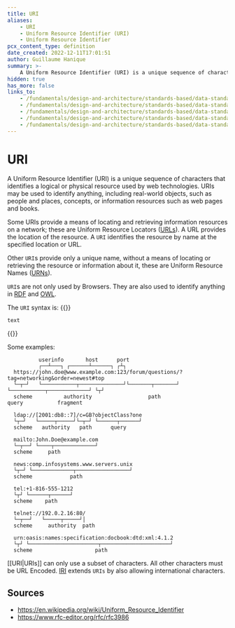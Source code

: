 ```yaml
---
title: URI
aliases:
    - URI
    - Uniform Resource Identifier (URI)
    - Uniform Resource Identifier
pcx_content_type: definition
date_created: 2022-12-11T17:01:51
author: Guillaume Hanique
summary: >-
    A Uniform Resource Identifier (URI) is a unique sequence of characters that identifies a logical or physical resource used by web technologies. URIs may be used to identify anything, including real-world objects, such as people and places, concepts, or information resources such as web pages and books.
hidden: true
has_more: false
links_to:
    - /fundamentals/design-and-architecture/standards-based/data-standards/url
    - /fundamentals/design-and-architecture/standards-based/data-standards/urn
    - /fundamentals/design-and-architecture/standards-based/data-standards/rdf
    - /fundamentals/design-and-architecture/standards-based/data-standards/owl
    - /fundamentals/design-and-architecture/standards-based/data-standards/iri
---
```


# URI

A Uniform Resource Identifier (URI) is a unique sequence of characters that identifies a logical or physical resource used by web technologies. URIs may be used to identify anything, including real-world objects, such as people and places, concepts, or information resources such as web pages and books.

Some URIs provide a means of locating and retrieving information resources on a network; these are Uniform Resource Locators ([URLs](/fundamentals/design-and-architecture/standards-based/data-standards/url)). A URL provides the location of the resource. A `URI` identifies the resource by name at the specified location or URL.

Other `URI`s provide only a unique name, without a means of locating or retrieving the resource or information about it, these are Uniform Resource Names ([URNs](/fundamentals/design-and-architecture/standards-based/data-standards/urn)).

`URI`s are not only used by Browsers. They are also used to identify anything in [RDF](/fundamentals/design-and-architecture/standards-based/data-standards/rdf) and [OWL](/fundamentals/design-and-architecture/standards-based/data-standards/owl).

The `URI` syntax is:
{{<raw>}}<pre class="CodeBlock CodeBlock-with-rows CodeBlock-scrolls-horizontally CodeBlock-is-light-in-light-theme CodeBlock--language-txt" language="txt"><code><span class="CodeBlock--rows"><span class="CodeBlock--rows-content"><span class="CodeBlock--row"><span class="CodeBlock--row-indicator"></span><div class="CodeBlock--row-content"><span class="CodeBlock--token-plain">text</span></div></span></span></span></code></pre>{{</raw>}}

Some examples:

```
          userinfo       host      port
          ┌──┴───┐ ┌──────┴──────┐ ┌┴┐
  https://john.doe@www.example.com:123/forum/questions/?tag=networking&order=newest#top
  └─┬─┘   └───────────┬──────────────┘└───────┬───────┘ └───────────┬─────────────┘ └┬┘
  scheme          authority                  path                 query           fragment

  ldap://[2001:db8::7]/c=GB?objectClass?one
  └┬─┘   └─────┬─────┘└─┬─┘ └──────┬──────┘
  scheme   authority   path      query

  mailto:John.Doe@example.com
  └─┬──┘ └────┬─────────────┘
  scheme     path

  news:comp.infosystems.www.servers.unix
  └┬─┘ └─────────────┬─────────────────┘
  scheme            path

  tel:+1-816-555-1212
  └┬┘ └──────┬──────┘
  scheme    path

  telnet://192.0.2.16:80/
  └─┬──┘   └─────┬─────┘│
  scheme     authority  path

  urn:oasis:names:specification:docbook:dtd:xml:4.1.2
  └┬┘ └──────────────────────┬──────────────────────┘
  scheme                    path
```

[[URI|URIs]] can only use a subset of characters. All other characters must be URL Encoded. [IRI](/fundamentals/design-and-architecture/standards-based/data-standards/iri) extends `URIs` by also allowing international characters.

## Sources

-   https://en.wikipedia.org/wiki/Uniform_Resource_Identifier
-   https://www.rfc-editor.org/rfc/rfc3986
